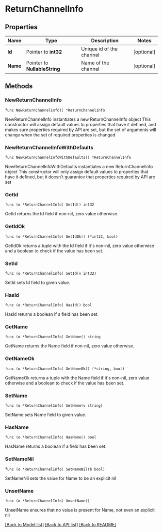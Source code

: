 # ReturnChannelInfo

## Properties

Name | Type | Description | Notes
------------ | ------------- | ------------- | -------------
**Id** | Pointer to **int32** | Unique id of the channel | [optional] 
**Name** | Pointer to **NullableString** | Name of the channel | [optional] 

## Methods

### NewReturnChannelInfo

`func NewReturnChannelInfo() *ReturnChannelInfo`

NewReturnChannelInfo instantiates a new ReturnChannelInfo object
This constructor will assign default values to properties that have it defined,
and makes sure properties required by API are set, but the set of arguments
will change when the set of required properties is changed

### NewReturnChannelInfoWithDefaults

`func NewReturnChannelInfoWithDefaults() *ReturnChannelInfo`

NewReturnChannelInfoWithDefaults instantiates a new ReturnChannelInfo object
This constructor will only assign default values to properties that have it defined,
but it doesn't guarantee that properties required by API are set

### GetId

`func (o *ReturnChannelInfo) GetId() int32`

GetId returns the Id field if non-nil, zero value otherwise.

### GetIdOk

`func (o *ReturnChannelInfo) GetIdOk() (*int32, bool)`

GetIdOk returns a tuple with the Id field if it's non-nil, zero value otherwise
and a boolean to check if the value has been set.

### SetId

`func (o *ReturnChannelInfo) SetId(v int32)`

SetId sets Id field to given value.

### HasId

`func (o *ReturnChannelInfo) HasId() bool`

HasId returns a boolean if a field has been set.

### GetName

`func (o *ReturnChannelInfo) GetName() string`

GetName returns the Name field if non-nil, zero value otherwise.

### GetNameOk

`func (o *ReturnChannelInfo) GetNameOk() (*string, bool)`

GetNameOk returns a tuple with the Name field if it's non-nil, zero value otherwise
and a boolean to check if the value has been set.

### SetName

`func (o *ReturnChannelInfo) SetName(v string)`

SetName sets Name field to given value.

### HasName

`func (o *ReturnChannelInfo) HasName() bool`

HasName returns a boolean if a field has been set.

### SetNameNil

`func (o *ReturnChannelInfo) SetNameNil(b bool)`

 SetNameNil sets the value for Name to be an explicit nil

### UnsetName
`func (o *ReturnChannelInfo) UnsetName()`

UnsetName ensures that no value is present for Name, not even an explicit nil

[[Back to Model list]](../README.md#documentation-for-models) [[Back to API list]](../README.md#documentation-for-api-endpoints) [[Back to README]](../README.md)


